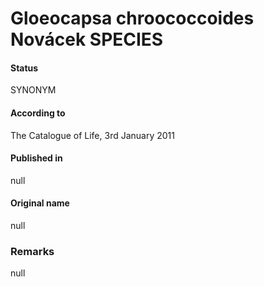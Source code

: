 # Gloeocapsa chroococcoides Novácek SPECIES

#### Status
SYNONYM

#### According to
The Catalogue of Life, 3rd January 2011

#### Published in
null

#### Original name
null

### Remarks
null
